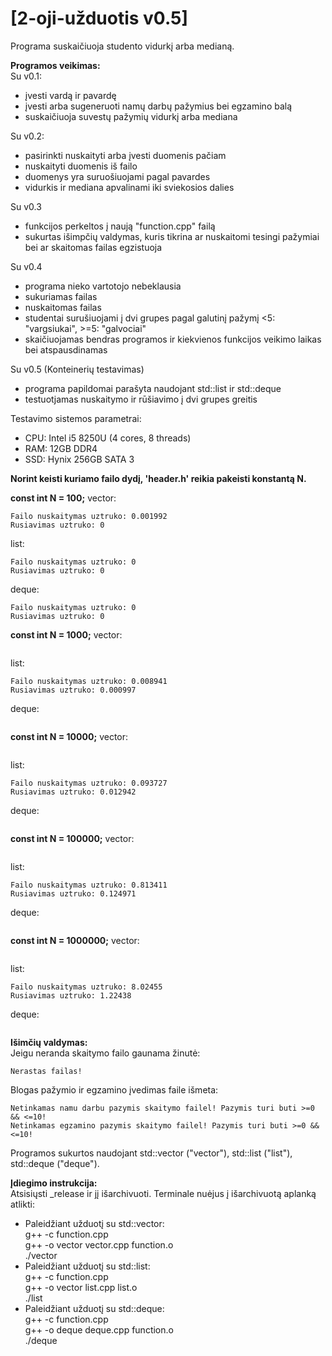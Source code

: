# [2-oji-užduotis v0.5]

Programa suskaičiuoja studento vidurkį arba medianą.

**Programos veikimas:**\
Su v0.1:
- įvesti vardą ir pavardę
- įvesti arba sugeneruoti namų darbų pažymius bei egzamino balą
- suskaičiuoja suvestų pažymių vidurkį arba mediana

Su v0.2:
- pasirinkti nuskaityti arba įvesti duomenis pačiam
- nuskaityti duomenis iš failo
- duomenys yra suruošiuojami pagal pavardes
- vidurkis ir mediana apvalinami iki sviekosios dalies

Su v0.3
- funkcijos perkeltos į naują "function.cpp" failą
- sukurtas išimpčių valdymas, kuris tikrina ar nuskaitomi tesingi pažymiai bei ar skaitomas failas egzistuoja

Su v0.4
- programa nieko vartotojo nebeklausia
- sukuriamas failas
- nuskaitomas failas
- studentai surušiuojami į dvi grupes pagal galutinį pažymį <5: "vargsiukai", >=5: "galvociai"
- skaičiuojamas bendras programos ir kiekvienos funkcijos veikimo laikas bei atspausdinamas

Su v0.5 (Konteinerių testavimas)
- programa papildomai parašyta naudojant std::list ir std::deque
- testuotjamas nuskaitymo ir rūšiavimo į dvi grupes greitis

Testavimo sistemos parametrai: 
- CPU: Intel i5 8250U (4 cores, 8 threads)
- RAM: 12GB DDR4
- SSD: Hynix 256GB SATA 3

**Norint keisti kuriamo failo dydį, 'header.h' reikia pakeisti konstantą N.**

**const int N = 100;**
vector:
```
Failo nuskaitymas uztruko: 0.001992
Rusiavimas uztruko: 0
```
list:
```
Failo nuskaitymas uztruko: 0
Rusiavimas uztruko: 0  
```
deque:
```
Failo nuskaitymas uztruko: 0
Rusiavimas uztruko: 0  
```
**const int N = 1000;**
vector:
```

```
list:
```
Failo nuskaitymas uztruko: 0.008941
Rusiavimas uztruko: 0.000997 
```
deque:
```

```
**const int N = 10000;**
vector:
```

```
list:
```
Failo nuskaitymas uztruko: 0.093727
Rusiavimas uztruko: 0.012942
```
deque:
```

```
**const int N = 100000;**
vector:
```

```
list:
```
Failo nuskaitymas uztruko: 0.813411
Rusiavimas uztruko: 0.124971
```
deque:
```

```
**const int N = 1000000;**
vector:
```

```
list:
```
Failo nuskaitymas uztruko: 8.02455
Rusiavimas uztruko: 1.22438
```
deque:
```

```
**Išimčių valdymas:**\
Jeigu neranda skaitymo failo gaunama žinutė:
```
Nerastas failas!
```
Blogas pažymio ir egzamino įvedimas faile išmeta:
```
Netinkamas namu darbu pazymis skaitymo failel! Pazymis turi buti >=0 && <=10!
Netinkamas egzamino pazymis skaitymo failel! Pazymis turi buti >=0 && <=10!
```
Programos sukurtos naudojant std::vector ("vector"), std::list ("list"), std::deque ("deque").

**Įdiegimo instrukcija:**\
Atsisiųsti _release ir jį išarchivuoti. Terminale nuėjus į išarchivuotą aplanką atlikti:
- Paleidžiant užduotį su std::vector:\
g++ -c function.cpp\
g++ -o vector vector.cpp function.o\
./vector
- Paleidžiant užduotį su std::list:\
g++ -c function.cpp\
g++ -o vector list.cpp list.o\
./list
- Paleidžiant užduotį su std::deque:\
g++ -c function.cpp\
g++ -o deque deque.cpp function.o\
./deque
